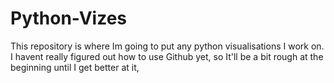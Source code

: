 # Python-Vizes
This repository is where Im going to put any python visualisations I work on. I havent really figured out how to use Github yet, so It'll be a bit rough at the beginning until I get better at it,

